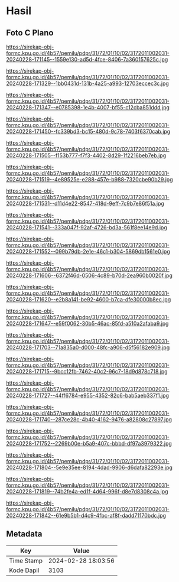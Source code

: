 # Hasil

## Foto C Plano

https://sirekap-obj-formc.kpu.go.id/4b57/pemilu/pdpr/31/72/01/10/02/3172011002031-20240228-171145--1559e130-ad5d-4fce-8406-7a360157625c.jpg

https://sirekap-obj-formc.kpu.go.id/4b57/pemilu/pdpr/31/72/01/10/02/3172011002031-20240228-171329--1bb0431d-131b-4a25-a993-12703eccec3c.jpg

https://sirekap-obj-formc.kpu.go.id/4b57/pemilu/pdpr/31/72/01/10/02/3172011002031-20240228-171347--e0785398-1e4b-4007-bf55-c12cba851ddd.jpg

https://sirekap-obj-formc.kpu.go.id/4b57/pemilu/pdpr/31/72/01/10/02/3172011002031-20240228-171450--fc339bd3-bc15-480d-9c78-7403f6370cab.jpg

https://sirekap-obj-formc.kpu.go.id/4b57/pemilu/pdpr/31/72/01/10/02/3172011002031-20240228-171505--f153b777-f7f3-4402-8d29-1f2216beb7eb.jpg

https://sirekap-obj-formc.kpu.go.id/4b57/pemilu/pdpr/31/72/01/10/02/3172011002031-20240228-171519--4e89525e-e288-457e-b988-7320cbe90b29.jpg

https://sirekap-obj-formc.kpu.go.id/4b57/pemilu/pdpr/31/72/01/10/02/3172011002031-20240228-171531--d11d4e22-8547-418d-9eff-7c9b7e86f51a.jpg

https://sirekap-obj-formc.kpu.go.id/4b57/pemilu/pdpr/31/72/01/10/02/3172011002031-20240228-171541--333a047f-92af-4726-bd3a-561f8ee14e9d.jpg

https://sirekap-obj-formc.kpu.go.id/4b57/pemilu/pdpr/31/72/01/10/02/3172011002031-20240228-171552--099b79db-2e1e-46c1-b304-5869db1561e0.jpg

https://sirekap-obj-formc.kpu.go.id/4b57/pemilu/pdpr/31/72/01/10/02/3172011002031-20240228-171606--6372f46d-0506-4c89-b70d-2ea960b0020f.jpg

https://sirekap-obj-formc.kpu.go.id/4b57/pemilu/pdpr/31/72/01/10/02/3172011002031-20240228-171620--e2b8a141-be92-4600-b7ca-dfe30000b8ec.jpg

https://sirekap-obj-formc.kpu.go.id/4b57/pemilu/pdpr/31/72/01/10/02/3172011002031-20240228-171647--e59f0062-30b5-46ac-85fd-a510a2afaba9.jpg

https://sirekap-obj-formc.kpu.go.id/4b57/pemilu/pdpr/31/72/01/10/02/3172011002031-20240228-171703--71a835a0-d000-48fc-a906-d5f56182e909.jpg

https://sirekap-obj-formc.kpu.go.id/4b57/pemilu/pdpr/31/72/01/10/02/3172011002031-20240228-171715--9bcc12fb-7462-40c2-96c7-18d9d878c718.jpg

https://sirekap-obj-formc.kpu.go.id/4b57/pemilu/pdpr/31/72/01/10/02/3172011002031-20240228-171727--44ff6784-e955-4352-82c6-bab5aeb337f1.jpg

https://sirekap-obj-formc.kpu.go.id/4b57/pemilu/pdpr/31/72/01/10/02/3172011002031-20240228-171740--287ce28c-4b40-4162-9476-a82808c27897.jpg

https://sirekap-obj-formc.kpu.go.id/4b57/pemilu/pdpr/31/72/01/10/02/3172011002031-20240228-171752--2269b00e-b5a9-407c-bbbd-df97a3979322.jpg

https://sirekap-obj-formc.kpu.go.id/4b57/pemilu/pdpr/31/72/01/10/02/3172011002031-20240228-171804--5e9e35ee-8194-4dad-9906-d6dafa82293e.jpg

https://sirekap-obj-formc.kpu.go.id/4b57/pemilu/pdpr/31/72/01/10/02/3172011002031-20240228-171819--74b2fe4a-ed1f-4d64-996f-d8e7d8308c4a.jpg

https://sirekap-obj-formc.kpu.go.id/4b57/pemilu/pdpr/31/72/01/10/02/3172011002031-20240228-171842--61e9b5b1-d4c9-4fbc-af8f-dadd71170bdc.jpg


## Metadata

| Key        | Value               |
| ---------- | ------------------- |
| Time Stamp | 2024-02-28 18:03:56 |
| Kode Dapil | 3103                |



